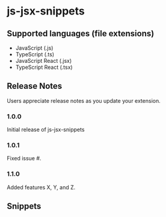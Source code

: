 # js-jsx-snippets

## Supported languages (file extensions)
* JavaScript (.js)
* TypeScript (.ts)
* JavaScript React (.jsx)
* TypeScript React (.tsx)

## Release Notes

Users appreciate release notes as you update your extension.

### 1.0.0

Initial release of js-jsx-snippets

### 1.0.1

Fixed issue #.

### 1.1.0

Added features X, Y, and Z.

## Snippets

